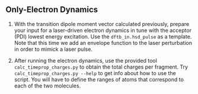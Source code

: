 ## Only-Electron Dynamics

1) With the transition dipole moment vector calculated previously, prepare
your input for a laser-driven electron dynamics in tune with the acceptor (PDI)
lowest energy excitation. Use the `dftb_in.hsd_pulse` as a template. Note 
that this time we add an envelope function to the laser perturbation in order
to mimick a laser pulse.

2) After running the electron dynamics, use the provided tool `calc_timeprop_charges.py`
to obtain the total charges per fragment. Try 
	`calc_timeprop_charges.py --help`
to get info about how to use the script. You will have to define the ranges of atoms
that correspond to each of the two molecules.
